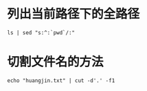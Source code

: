# 列出当前路径下的全路径
```
ls | sed "s:^:`pwd`/:"
```
# 切割文件名的方法
```
echo "huangjin.txt" | cut -d'.' -f1
```
